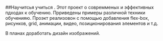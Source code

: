 ##Научитсья учиться .
Этот проект о совремменых и эффективных пдходах к обучению. Прриведены примеры различной техники обученияю.
Проэкт реализовон с помощью добавления flex-box, рисунков, grid,
 анимации, видео, позиционирования элементов и т.д.

В планах доработать дизайн изображений.

